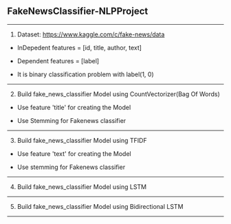 ## FakeNewsClassifier-NLPProject

******************************************

1. Dataset:  https://www.kaggle.com/c/fake-news/data

  * InDepedent features = [id, title, author, text]

  * Dependent features = [label]

  * It is binary classification problem with label(1, 0)

********************************************
2. Build fake_news_classifier Model using CountVectorizer(Bag Of Words)

  * Use feature 'title' for creating the Model
  
  * Use Stemming for Fakenews classifier
  
********************************************
3. Build fake_news_classifier Model using TFIDF

  * Use feature 'text' for creating the Model
  
  * Use stemming for Fakenews classifier

************************************************
4. Build fake_news_classifier Model using LSTM

************************************************
5. Build fake_news_classifier Model using Bidirectional LSTM

***************************************************
